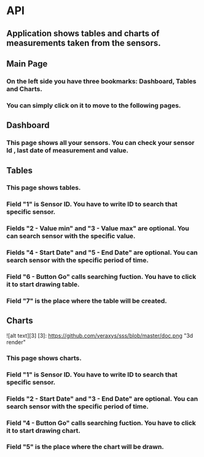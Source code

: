 # API
## Application shows tables and charts of measurements taken from the sensors.
## Main Page

### On the left side you have three bookmarks: Dashboard, Tables and Charts.
### You can simply click on it to move to the following pages.


## Dashboard
### This page shows all your sensors. You can check your sensor Id , last date of measurement and value.


## Tables
### This page shows tables.
### Field "1" is Sensor ID. You have to write ID to search that specific sensor.
### Fields "2 - Value min" and "3 - Value max" are optional. You can search sensor with the specific value.
### Fields "4 - Start Date" and "5 - End Date" are optional. You can search sensor with the specific period of time. 
### Field "6 - Button Go" calls searching fuction. You have to click it to start drawing table.
### Field "7" is the place where the table will be created.

## Charts

![alt text][3] [3]: https://github.com/veraxys/sss/blob/master/doc.png "3d render"

### This page shows charts.
### Field "1" is Sensor ID. You have to write ID to search that specific sensor.
### Fields "2 - Start Date" and "3 - End Date" are optional. You can search sensor with the specific period of time. 
### Field "4 - Button Go" calls searching fuction. You have to click it to start drawing chart.
### Field "5" is the place where the chart will be drawn.
